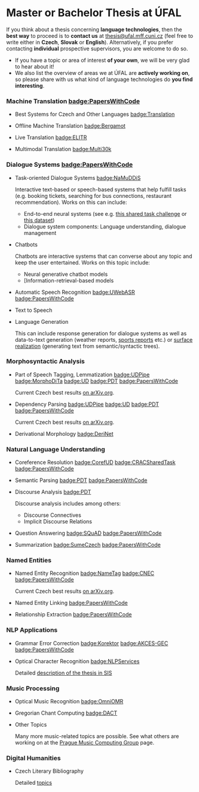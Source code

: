 # Master or Bachelor Thesis at ÚFAL

If you think about a thesis concerning **language technologies**, then the **best way**
to proceed is to **contact us** at <span class="glyphicon glyphicon-envelope"></span> thesis@ufal.mff.cuni.cz
(feel free to write either in **Czech**, **Slovak** or **English**).
Alternatively, if you prefer contacting **individual** prospective supervisors,
you are welcome to do so.

- If you have a topic or area of interest **of your own**, we will be very glad
  to hear about it!
- We also list the overview of areas we at ÚFAL are **actively working on**, so
  please share with us what kind of language technologies do **you find
  interesting**.

### Machine Translation [badge:PapersWithCode](https://paperswithcode.com/task/machine-translation)

- Best Systems for Czech and Other Languages
  [badge:Translation](https://lindat.mff.cuni.cz/services/translation/)

- Offline Machine Translation
  [badge:Bergamot](https://browser.mt/)

- Live Translation
  [badge:ELITR](https://elitr.eu/)

- Multimodal Translation
  [badge:Multi30k](https://github.com/multi30k/dataset)

### Dialogue Systems [badge:PapersWithCode](https://paperswithcode.com/area/natural-language-processing/dialogue)

- Task-oriented Dialogue Systems
  [badge:NaMuDDiS](https://ufal.mff.cuni.cz/grants/namuddis)

  Interactive text-based or speech-based systems that help fulfill tasks (e.g. booking tickets, searching for bus connections, restaurant recommendation). Works on this can include:
  - End-to-end neural systems (see e.g. [this shared task challenge](http://arxiv.org/abs/1807.11125) or [this dataset](https://www.aclweb.org/anthology/D18-1547))
  - Dialogue system components: Language understanding, dialogue management

- Chatbots

  Chatbots are interactive systems that can converse about any topic and keep the user entertained. Works on this topic include:
  - Neural generative chatbot models
  - [Information-retrieval-based models

- Automatic Speech Recognition
  [badge:UWebASR](https://lindat.mff.cuni.cz/services/uwebasr/)
  [badge:PapersWithCode](https://paperswithcode.com/task/automatic-speech-recognition)

- Text to Speech

- Language Generation

  This can include response generation for dialogue systems as well as data-to-text generation (weather reports, [sports reports](https://aclweb.org/anthology/D17-1239) etc.) or [surface realization](http://taln.upf.edu/pages/msr2019-ws/SRST.html) (generating text from semantic/syntactic trees).

### Morphosyntactic Analysis

- Part of Speech Tagging, Lemmatization
  [badge:UDPipe](https://lindat.mff.cuni.cz/services/udpipe/)
  [badge:MorphoDiTa](https://lindat.mff.cuni.cz/services/morphodita/)
  [badge:UD](https://universaldependencies.org/)
  [badge:PDT](https://ufal.mff.cuni.cz/prague-dependency-treebank)
  [badge:PapersWithCode](https://paperswithcode.com/task/part-of-speech-tagging)

  Current Czech best results [on arXiv.org](https://arxiv.org/pdf/1909.03544).

- Dependency Parsing
  [badge:UDPipe](https://lindat.mff.cuni.cz/services/udpipe/)
  [badge:UD](https://universaldependencies.org/)
  [badge:PDT](https://ufal.mff.cuni.cz/prague-dependency-treebank)
  [badge:PapersWithCode](https://paperswithcode.com/task/dependency-parsing)

  Current Czech best results [on arXiv.org](https://arxiv.org/pdf/1909.03544).

- Derivational Morphology
  [badge:DeriNet](https://ufal.mff.cuni.cz/derinet)

### Natural Language Understanding

- Coreference Resolution [badge:CorefUD](https://ufal.mff.cuni.cz/corefud)
  [badge:CRACSharedTask](https://ufal.mff.cuni.cz/corefud/crac24)
  [badge:PapersWithCode](https://paperswithcode.com/task/coreference-resolution)

- Semantic Parsing
  [badge:PDT](https://ufal.mff.cuni.cz/prague-dependency-treebank)
  [badge:PapersWithCode](https://paperswithcode.com/task/semantic-parsing)

- Discourse Analysis
  [badge:PDT](https://ufal.mff.cuni.cz/prague-dependency-treebank)

  Discourse analysis includes among others:
  - Discourse Connectives
  - Implicit Discourse Relations

- Question Answering
  [badge:SQuAD](https://rajpurkar.github.io/SQuAD-explorer/)
  [badge:PapersWithCode](https://paperswithcode.com/task/question-answering)

- Summarization
  [badge:SumeCzech](https://www.aclweb.org/anthology/L18-1551.pdf)
  [badge:PapersWithCode](https://paperswithcode.com/task/text-summarization)

### Named Entities

- Named Entity Recognition
  [badge:NameTag](https://lindat.mff.cuni.cz/services/nametag/)
  [badge:CNEC](https://ufal.mff.cuni.cz/cnec)
  [badge:PapersWithCode](https://paperswithcode.com/task/named-entity-recognition-ner)

  Current Czech best results [on arXiv.org](https://arxiv.org/pdf/1909.03544).

- Named Entity Linking
  [badge:PapersWithCode](https://paperswithcode.com/task/entity-linking)

- Relationship Extraction
  [badge:PapersWithCode](https://paperswithcode.com/task/relationship-extraction-distant-supervised)

### NLP Applications

- Grammar Error Correction
  [badge:Korektor](https://lindat.mff.cuni.cz/services/korektor/)
  [badge:AKCES-GEC](http://hdl.handle.net/11234/1-3057)
  [badge:PapersWithCode](https://paperswithcode.com/task/grammatical-error-correction)

- Optical Character Recognition
  [badge:NLPServices](https://lindat.mff.cuni.cz/en/services)

  Detailed [description of the thesis in SIS](https://is.cuni.cz/studium/dipl_st/index.php?id=&tid=&do=main&doo=detail&did=223095)

### Music Processing

- Optical Music Recognition
  [badge:OmniOMR](https://ufal.mff.cuni.cz/grants/omniomr)

- Gregorian Chant Computing
  [badge:DACT](https://ufal.mff.cuni.cz/grants/dact)

- Other Topics

  Many more music-related topics are possible. See what others are working on at
  the [Prague Music Computing Group](https://ufal.mff.cuni.cz/pmcg) page.

### Digital Humanities

- Czech Literary Bibliography

  Detailed [topics](https://ufal.mff.cuni.cz/bvh/temata-pro-studenty)
